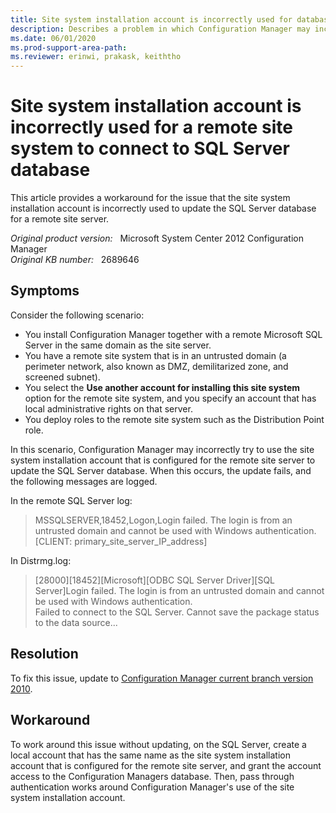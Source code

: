 ```yaml
---
title: Site system installation account is incorrectly used for database connection
description: Describes a problem in which Configuration Manager may incorrectly try to use the site system installation account for a remote site system to connect to the SQL Server database.
ms.date: 06/01/2020
ms.prod-support-area-path: 
ms.reviewer: erinwi, prakask, keiththo
---
```

# Site system installation account is incorrectly used for a remote site system to connect to SQL Server database

This article provides a workaround for the issue that the site system installation account is incorrectly used to update the SQL Server database for a remote site server.

_Original product version:_ &nbsp; Microsoft System Center 2012 Configuration Manager  
_Original KB number:_ &nbsp; 2689646

## Symptoms

Consider the following scenario:

- You install Configuration Manager together with a remote Microsoft SQL Server in the same domain as the site server.
- You have a remote site system that is in an untrusted domain (a perimeter network, also known as DMZ, demilitarized zone, and screened subnet).
- You select the **Use another account for installing this site system** option for the remote site system, and you specify an account that has local administrative rights on that server.
- You deploy roles to the remote site system such as the Distribution Point role.

In this scenario, Configuration Manager may incorrectly try to use the site system installation account that is configured for the remote site server to update the SQL Server database. When this occurs, the update fails, and the following messages are logged.

In the remote SQL Server log:

> MSSQLSERVER,18452,Logon,Login failed. The login is from an untrusted domain and cannot be used with Windows authentication. [CLIENT: primary_site_server_IP_address]

In Distrmg.log:

> [28000][18452][Microsoft][ODBC SQL Server Driver][SQL Server]Login failed. The login is from an untrusted domain and cannot be used with Windows authentication.  
> Failed to connect to the SQL Server. Cannot save the package status to the data source...

## Resolution

To fix this issue, update to [Configuration Manager current branch version 2010](/mem/configmgr/core/plan-design/changes/whats-new-in-version-2010).

## Workaround

To work around this issue without updating, on the SQL Server, create a local account that has the same name as the site system installation account that is configured for the remote site server, and grant the account access to the Configuration Managers database. Then, pass through authentication works around Configuration Manager's use of the site system installation account.

